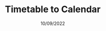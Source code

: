 ---
title: "Timetable to Calendar"
date: "10/09/2022"
description: "A tool created with Python to scrape data from my university timetable and use the data to add, modify and remove events on Google Calendar."
tech: "Python & Google Calendar API"
github: "https://github.com/KayleeWilliams/Timetable-to-Calendar"
youtube: "https://youtu.be/WXeFmFgpb64"
---